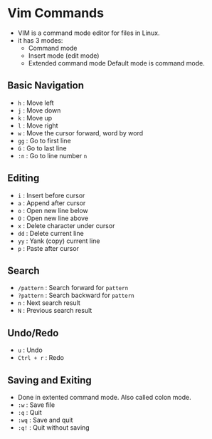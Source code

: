 # Vim Commands
- VIM is a command mode editor for files in Linux.
- it has 3 modes:
    * Command mode
    * Insert mode (edit mode)
    * Extended command mode
Default mode is command mode.

## Basic Navigation
- `h` : Move left
- `j` : Move down
- `k` : Move up
- `l` : Move right
- `w` : Move the cursor forward, word by word
- `gg` : Go to first line
- `G` : Go to last line
- `:n` : Go to line number `n`

## Editing
- `i` : Insert before cursor
- `a` : Append after cursor
- `o` : Open new line below
- `O` : Open new line above
- `x` : Delete character under cursor
- `dd` : Delete current line
- `yy` : Yank (copy) current line
- `p` : Paste after cursor

## Search
- `/pattern` : Search forward for `pattern`
- `?pattern` : Search backward for `pattern`
- `n` : Next search result
- `N` : Previous search result

## Undo/Redo
- `u` : Undo
- `Ctrl + r` : Redo

## Saving and Exiting
- Done in extented command mode. Also called colon mode.
- `:w` : Save file
- `:q` : Quit
- `:wq` : Save and quit
- `:q!` : Quit without saving